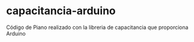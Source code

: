 # capacitancia-arduino
Código de Piano realizado con la libreria de capacitancia que proporciona Arduino

